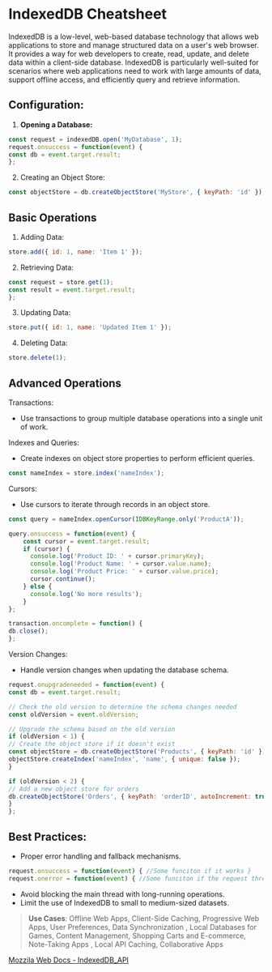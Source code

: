 # IndexedDB Cheatsheet

IndexedDB is a low-level, web-based database technology that allows web applications to store and manage structured data
on a user's web browser. It provides a way for web developers to create, read, update, and delete data within a 
client-side database. IndexedDB is particularly well-suited for scenarios where web applications need to work with large
amounts of data, support offline access, and efficiently query and retrieve information.
## Configuration:

1. **Opening a Database:**

```javascript
const request = indexedDB.open('MyDatabase', 1);
request.onsuccess = function(event) {
const db = event.target.result;
};
```

2. Creating an Object Store:

```javascript
const objectStore = db.createObjectStore('MyStore', { keyPath: 'id' });
```

## Basic Operations

1. Adding Data:

```javascript
store.add({ id: 1, name: 'Item 1' });
```

2. Retrieving Data:

```javascript
const request = store.get(1);
const result = event.target.result;
};
````

3. Updating Data:

```javascript
store.put({ id: 1, name: 'Updated Item 1' });
```

4. Deleting Data:

```javascript
store.delete(1);
```
## Advanced Operations

Transactions:
- Use transactions to group multiple database operations into a single unit of work.

Indexes and Queries:
- Create indexes on object store properties to perform efficient queries.

````javascript
const nameIndex = store.index('nameIndex');
````
Cursors:
- Use cursors to iterate through records in an object store.
```javascript
const query = nameIndex.openCursor(IDBKeyRange.only('ProductA'));

query.onsuccess = function(event) {
    const cursor = event.target.result;
    if (cursor) {
      console.log('Product ID: ' + cursor.primaryKey);
      console.log('Product Name: ' + cursor.value.name);
      console.log('Product Price: ' + cursor.value.price);
      cursor.continue();
    } else {
      console.log('No more results');
    }
};

transaction.oncomplete = function() {
db.close();
};

```

Version Changes:
- Handle version changes when updating the database schema.
````javascript
request.onupgradeneeded = function(event) {
const db = event.target.result;

// Check the old version to determine the schema changes needed
const oldVersion = event.oldVersion;

// Upgrade the schema based on the old version
if (oldVersion < 1) {
// Create the object store if it doesn't exist
const objectStore = db.createObjectStore('Products', { keyPath: 'id' });
objectStore.createIndex('nameIndex', 'name', { unique: false });
}

if (oldVersion < 2) {
// Add a new object store for orders
db.createObjectStore('Orders', { keyPath: 'orderID', autoIncrement: true });
}
};
````

## Best Practices:

- Proper error handling and fallback mechanisms.
````javascript
request.onsuccess = function(event) { //Some funciton if it works }
request.onerror = function(event) { //Some funciton if the request threw an error }
````
- Avoid blocking the main thread with long-running operations.
- Limit the use of IndexedDB to small to medium-sized datasets.

>**Use Cases**:
Offline Web Apps, Client-Side Caching, Progressive Web Apps, User Preferences, Data Synchronization
, Local Databases for Games, Content Management, Shopping Carts and E-commerce, Note-Taking Apps
, Local API Caching, Collaborative Apps

[Mozzila Web Docs - IndexedDB_API](https://developer.mozilla.org/en-US/docs/Web/API/IndexedDB_API)